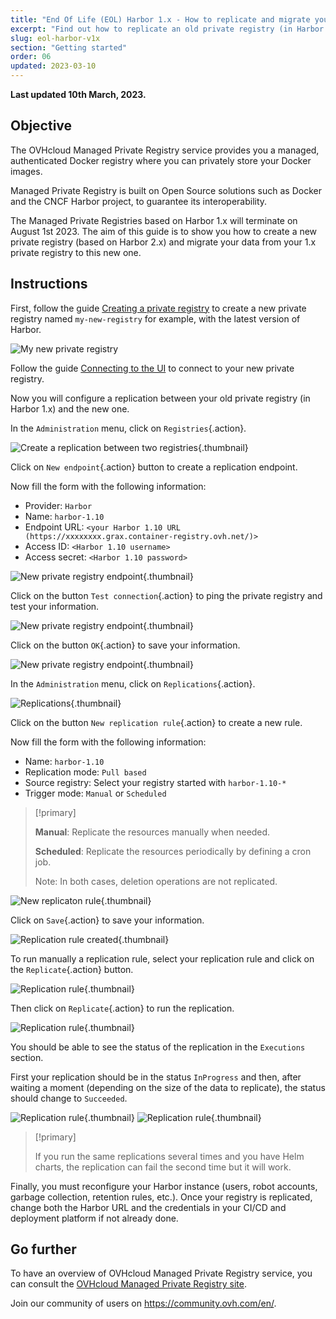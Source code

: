 ```yaml
---
title: "End Of Life (EOL) Harbor 1.x - How to replicate and migrate your data to Harbor 2.x"
excerpt: "Find out how to replicate an old private registry (in Harbor 1.x) to a recent OVHcloud Managed Private Registry (in Harbor 2.x)"
slug: eol-harbor-v1x
section: "Getting started"
order: 06
updated: 2023-03-10
---
```


**Last updated 10th March, 2023.**

<style>
 pre {
     font-size: 14px;
 }
 pre.console {
   background-color: #300A24; 
   color: #ccc;
   font-family: monospace;
   padding: 5px;
   margin-bottom: 5px;
 }
 pre.console code {
   border: solid 0px transparent;
   color: #ccc;
   font-family: monospace !important;
   font-size: 0.75em;
 }
 .small {
     font-size: 0.75em;
 }
</style>

## Objective

The OVHcloud Managed Private Registry service provides you a managed, authenticated Docker registry where you can privately store your Docker images. 

Managed Private Registry is built on Open Source solutions such as Docker and the CNCF Harbor project, to guarantee its interoperability. 

The Managed Private Registries based on Harbor 1.x will terminate on August 1st 2023. The aim of this guide is to show you how to create a new private registry (based on Harbor 2.x) and migrate your data from your 1.x private registry to this new one.

## Instructions

First, follow the guide [Creating a private registry](https://docs.ovh.com/ca/en/private-registry/creating-a-private-registry/) to create a new private registry named `my-new-registry` for example, with the latest version of Harbor.

![My new private registry](images/my-new-registry-02.png)

Follow the guide [Connecting to the UI](https://docs.ovh.com/ca/en/private-registry/connecting-to-the-ui/) to connect to your new private registry. 

Now you will configure a replication between your old private registry (in Harbor 1.x) and the new one.

In the `Administration` menu, click on `Registries`{.action}.

![Create a replication between two registries](images/registries.png){.thumbnail}

Click on `New endpoint`{.action} button to create a replication endpoint.

Now fill the form with the following information:

- Provider: `Harbor`
- Name: `harbor-1.10`
- Endpoint URL: `<your Harbor 1.10 URL (https://xxxxxxxx.grax.container-registry.ovh.net/)>`
- Access ID: `<Harbor 1.10 username>`
- Access secret: `<Harbor 1.10 password>`

![New private registry endpoint](images/new-registry-endpoint.png){.thumbnail}

Click on the button `Test connection`{.action} to ping the private registry and test your information.

![New private registry endpoint](images/connection-tested-ok.png){.thumbnail}

Click on the button `OK`{.action} to save your information.

![New private registry endpoint](images/new-registry-endpoint-created.png){.thumbnail}

In the `Administration` menu, click on `Replications`{.action}.

![Replications](images/replications.png){.thumbnail}

Click on the button `New replication rule`{.action} to create a new rule.

Now fill the form with the following information:

- Name: `harbor-1.10`
- Replication mode: `Pull based`
- Source registry: Select your registry started with `harbor-1.10-*`
- Trigger mode: `Manual` or `Scheduled`

> [!primary]
>
> **Manual**: Replicate the resources manually when needed.
>
> **Scheduled**: Replicate the resources periodically by defining a cron job.
>
> Note: In both cases, deletion operations are not replicated.

![New replicaton rule](images/new-replication-rule.png){.thumbnail}

Click on `Save`{.action} to save your information.

![Replication rule created](images/replication-rule-created.png){.thumbnail}

To run manually a replication rule, select your replication rule and click on the `Replicate`{.action} button.

![Replication rule](images/replicate-button.png){.thumbnail}

Then click on `Replicate`{.action} to run the replication.

![Replication rule](images/are-you-sure.png){.thumbnail}

You should be able to see the status of the replication in the `Executions` section.

First your replication should be in the status `InProgress` and then, after waiting a moment (depending on the size of the data to replicate), the status should change to `Succeeded`.

![Replication rule](images/execution-status.png){.thumbnail}
![Replication rule](images/execution-status-success.png){.thumbnail}

> [!primary]
>
> If you run the same replications several times and you have Helm charts, the replication can fail the second time but it will work.

Finally, you must reconfigure your Harbor instance (users, robot accounts, garbage collection, retention rules, etc.).
Once your registry is replicated, change both the Harbor URL and the credentials in your CI/CD and deployment platform if not already done.

## Go further

To have an overview of OVHcloud Managed Private Registry service, you can consult the [OVHcloud Managed Private Registry site](https://docs.ovh.com/ca/en/private-registry/).

Join our community of users on <https://community.ovh.com/en/>.
